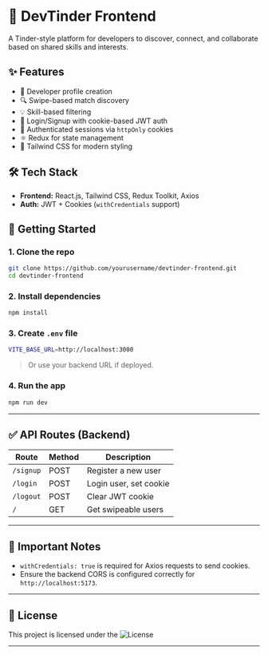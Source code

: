 # 🚀 DevTinder Frontend

A Tinder-style platform for developers to discover, connect, and collaborate based on shared skills and interests.

## ✨ Features

- 👤 Developer profile creation
- 🔍 Swipe-based match discovery
- 💡 Skill-based filtering
- 🔐 Login/Signup with cookie-based JWT auth
- 🍪 Authenticated sessions via `httpOnly` cookies
- ⚛️ Redux for state management
- 🌈 Tailwind CSS for modern styling

## 🛠 Tech Stack

- **Frontend:** React.js, Tailwind CSS, Redux Toolkit, Axios
- **Auth:** JWT + Cookies (`withCredentials` support)

## 🚀 Getting Started

### 1. Clone the repo

```bash
git clone https://github.com/yourusername/devtinder-frontend.git
cd devtinder-frontend
```

### 2. Install dependencies

```bash
npm install
```

### 3. Create `.env` file

```bash
VITE_BASE_URL=http://localhost:3000
```

> Or use your backend URL if deployed.

### 4. Run the app

```bash
npm run dev
```

---

## ✅ API Routes (Backend)

| Route         | Method | Description            |
|---------------|--------|------------------------|
| `/signup`     | POST   | Register a new user    |
| `/login`      | POST   | Login user, set cookie |
| `/logout`     | POST   | Clear JWT cookie       |
| `/`  | GET    | Get swipeable users    |

---

## 📌 Important Notes

- `withCredentials: true` is required for Axios requests to send cookies.
- Ensure the backend CORS is configured correctly for `http://localhost:5173`.

---

## 📜 License

This project is licensed under the ![License](https://img.shields.io/badge/license-MIT-blue.svg)

---
